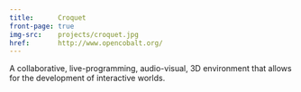 ```yaml
---
title:      Croquet
front-page: true
img-src:    projects/croquet.jpg
href:       http://www.opencobalt.org/
---
```

A collaborative, live-programming, audio-visual, 3D environment that allows for the development of interactive worlds.
